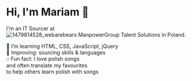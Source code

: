 # Hi, I'm Mariam 👋<br> 


I'm an IT Sourcer at <br> ![1479814528_webarebears](https://user-images.githubusercontent.com/81953271/117153210-0a67da80-adbb-11eb-998a-553a9b928174.gif)
ManpowerGroup Talent Solutions in Poland.<br>

🌱 I’m learning HTML, CSS, JavaScript, jQuery <br>
🔎 Improving: sourcing skills & languages <br>
🎶 Fun fact: I love polish songs <br>
and often translate my favourites<br> 
to help others learn polish with songs
